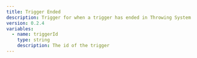 ```yaml
---
title: Trigger Ended
description: Trigger for when a trigger has ended in Throwing System
version: 0.2.4
variables:
  - name: triggerId
    type: string
    description: The id of the trigger
---
```

